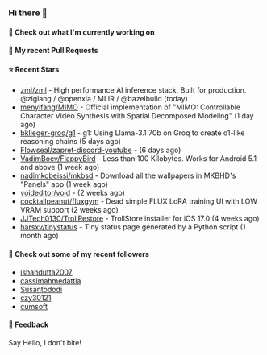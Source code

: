 ### Hi there 👋

#### 👷 Check out what I'm currently working on

#### 🔨 My recent Pull Requests


#### ⭐ Recent Stars

- [zml/zml](https://github.com/zml/zml) - High performance AI inference stack. Built for production. @ziglang / @openxla / MLIR / @bazelbuild (today)
- [menyifang/MIMO](https://github.com/menyifang/MIMO) - Official implementation of &#34;MIMO: Controllable Character Video Synthesis with Spatial Decomposed Modeling&#34; (1 day ago)
- [bklieger-groq/g1](https://github.com/bklieger-groq/g1) - g1: Using Llama-3.1 70b on Groq to create o1-like reasoning chains (5 days ago)
- [Flowseal/zapret-discord-youtube](https://github.com/Flowseal/zapret-discord-youtube) -  (6 days ago)
- [VadimBoev/FlappyBird](https://github.com/VadimBoev/FlappyBird) - Less than 100 Kilobytes. Works for Android 5.1 and above (1 week ago)
- [nadimkobeissi/mkbsd](https://github.com/nadimkobeissi/mkbsd) - Download all the wallpapers in MKBHD&#39;s &#34;Panels&#34; app (1 week ago)
- [voideditor/void](https://github.com/voideditor/void) -  (2 weeks ago)
- [cocktailpeanut/fluxgym](https://github.com/cocktailpeanut/fluxgym) - Dead simple FLUX LoRA training UI with LOW VRAM support (2 weeks ago)
- [JJTech0130/TrollRestore](https://github.com/JJTech0130/TrollRestore) - TrollStore installer for iOS 17.0 (4 weeks ago)
- [harsxv/tinystatus](https://github.com/harsxv/tinystatus) - Tiny status page generated by a Python script (1 month ago)

#### 👯 Check out some of my recent followers

- [ishandutta2007](https://github.com/ishandutta2007)
- [cassimahmedattia](https://github.com/cassimahmedattia)
- [Susantododi](https://github.com/Susantododi)
- [czy30121](https://github.com/czy30121)
- [cumsoft](https://github.com/cumsoft)

#### 💬 Feedback

Say Hello, I don't bite!